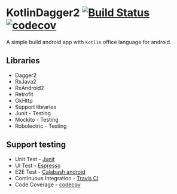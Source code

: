 # KotlinDagger2 [![Build Status](https://travis-ci.org/WeRockStar/KotlinDagger2.svg?branch=master)](https://travis-ci.org/WeRockStar/KotlinDagger2) [![codecov](https://codecov.io/gh/WeRockStar/KotlinDagger2/branch/master/graph/badge.svg)](https://codecov.io/gh/WeRockStar/KotlinDagger2)
A simple build android app with `Kotlin` office language for android.

## Libraries
- Dagger2
- RxJava2
- RxAndroid2
- Retrofit
- OkHttp
- Support libraries
- Junit - Testing 
- Mockito - Testing 
- Robolectric - Testing

## Support testing
- Unit Test - [Junit](https://github.com/junit-team/junit4)
- UI Test - [Espresso](https://developer.android.com/training/testing/ui-testing/espresso-testing.html)
- E2E Test - [Calabash android](https://github.com/calabash/calabash-android)
- Continuous Integration - [Travis CI](https://travis-ci.org)
- Code Coverage - [codecov](https://codecov.io/)